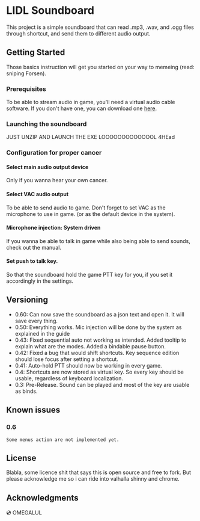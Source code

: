 # LIDL Soundboard

This project is a simple soundboard that can read .mp3, .wav, and .ogg files through shortcut, and send them to different audio output.

## Getting Started

Those basics instruction will get you started on your way to memeing (read: sniping Forsen).

### Prerequisites

To be able to stream audio in game, you'll need a virtual audio cable software. If you don't have one, you can download one [here](https://www.vb-audio.com/Cable/).


### Launching the soundboard

JUST UNZIP AND LAUNCH THE EXE LOOOOOOOOOOOOOL 4HEad


### Configuration for proper cancer



#### Select main audio output device

Only if you wanna hear your own cancer.

#### Select VAC audio output

To be able to send audio to game. Don't forget to set VAC as the microphone to use in game. (or as the default device in the system).


#### Microphone injection: System driven

If you wanna be able to talk in game while also being able to send sounds, check out the manual.


#### Set push to talk key. 

So that the soundboard hold the game PTT key for you, if you set it accordingly in the settings.

## Versioning
 * 0.60: Can now save the soundboard as a json text and open it. 
 	     It will save every thing.
 * 0.50: Everything works. Mic injection will be done by the system as explained in the guide
 * 0.43: Fixed sequential auto not working as intended. Added tooltip to explain what are the modes. Added a bindable pause button.
 * 0.42: Fixed a bug that would shift shortcuts. Key sequence edition should lose focus after setting a shortcut.
 * 0.41: Auto-hold PTT should now be working in every game.
 * 0.4: Shortcuts are now stored as virtual key. So every key should be usable, regardless of keyboard localization.
 * 0.3: Pre-Release. Sound can be played and most of the key are usable as binds.

## Known issues

### 0.6
	Some menus action are not implemented yet.
## License

Blabla, some licence shit that says this is open source and free to fork. But please acknowledge me so i can ride into valhalla shinny and chrome.

## Acknowledgments

💿 OMEGALUL 